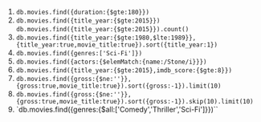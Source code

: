 1. `db.movies.find({duration:{$gte:180}})`
2. `db.movies.find({title_year:{$gte:2015}})`
   `db.movies.find({title_year:{$gte:2015}}).count()`
3. `db.movies.find({title_year:{$gte:1980,$lte:1989}},{title_year:true,movie_title:true}).sort({title_year:1})`
4. `db.movies.find({genres:['Sci-Fi']})`
5. `db.movies.find({actors:{$elemMatch:{name:/Stone/i}}})`
6. `db.movies.find({title_year:{$gte:2015},imdb_score:{$gte:8}})`
7. `db.movies.find({gross:{$ne:''}},{gross:true,movie_title:true}).sort({gross:-1}).limit(10)`
8. `db.movies.find({gross:{$ne:''}},{gross:true,movie_title:true}).sort({gross:-1}).skip(10).limit(10)`
9. `db.movies.find({genres:{$all:['Comedy','Thriller','Sci-Fi']}})``
